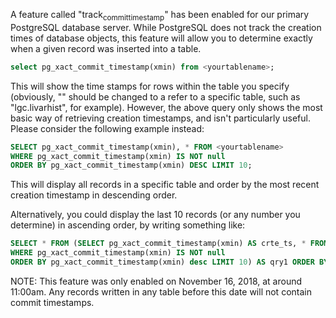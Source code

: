 A feature called "track<sub>committimestamp</sub>" has been enabled for
our primary PostgreSQL database server. While PostgreSQL does not track
the creation times of database objects, this feature will allow you to
determine exactly when a given record was inserted into a table.

``` sql
select pg_xact_commit_timestamp(xmin) from <yourtablename>;
```

This will show the time stamps for rows within the table you specify
(obviously, "" should be changed to a refer to a specific table, such as
"lgc.livarhist", for example). However, the above query only shows the
most basic way of retrieving creation timestamps, and isn't particularly
useful. Please consider the following example instead:

``` sql
SELECT pg_xact_commit_timestamp(xmin), * FROM <yourtablename>
WHERE pg_xact_commit_timestamp(xmin) IS NOT null
ORDER BY pg_xact_commit_timestamp(xmin) DESC LIMIT 10;
```

This will display all records in a specific table and order by the most
recent creation timestamp in descending order.

Alternatively, you could display the last 10 records (or any number you
determine) in ascending order, by writing something like:

``` sql
SELECT * FROM (SELECT pg_xact_commit_timestamp(xmin) AS crte_ts, * FROM <yourtable>
WHERE pg_xact_commit_timestamp(xmin) IS NOT null
ORDER BY pg_xact_commit_timestamp(xmin) desc LIMIT 10) AS qry1 ORDER BY crte_ts asc;
```

NOTE: This feature was only enabled on November 16, 2018, at around
11:00am. Any records written in any table before this date will not
contain commit timestamps.

